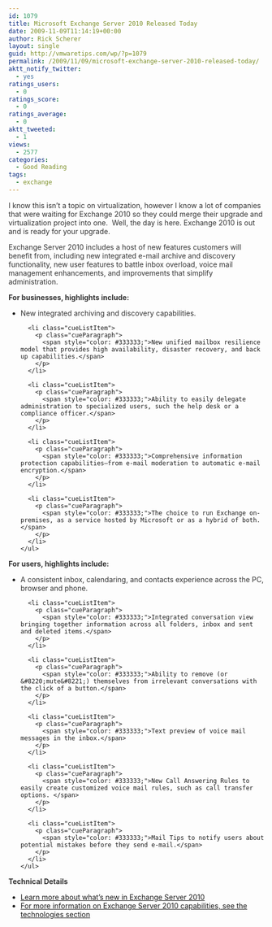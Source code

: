 ```yaml
---
id: 1079
title: Microsoft Exchange Server 2010 Released Today
date: 2009-11-09T11:14:19+00:00
author: Rick Scherer
layout: single
guid: http://vmwaretips.com/wp/?p=1079
permalink: /2009/11/09/microsoft-exchange-server-2010-released-today/
aktt_notify_twitter:
  - yes
ratings_users:
  - 0
ratings_score:
  - 0
ratings_average:
  - 0
aktt_tweeted:
  - 1
views:
  - 2577
categories:
  - Good Reading
tags:
  - exchange
---
```

<span style="color: #333333;">I know this isn&#8217;t a topic on virtualization, however I know a lot of companies that were waiting for Exchange 2010 so they could merge their upgrade and virtualization project into one.  Well, the day is here. Exchange 2010 is out and is ready for your upgrade.</span>

<div class="cueSection">
  <p class="cueParagraph">
    <span style="color: #333333;">Exchange Server 2010 includes a host of new features customers will benefit from, including new integrated e-mail archive and discovery functionality, new user features to battle inbox overload, voice mail management enhancements, and improvements that simplify administration. </span>
  </p>
  
  <p class="cueParagraph">
    <strong><span style="color: #333333;">For businesses, highlights include:</span></strong>
  </p>
  
  <div class="cueListContainer">
    <ul class="cueUnorderedList">
      <li class="cueListItem">
        <p class="cueParagraph">
          <span style="color: #333333;">New integrated archiving and discovery capabilities.</span>
        </p>
      </li>
      
      <li class="cueListItem">
        <p class="cueParagraph">
          <span style="color: #333333;">New unified mailbox resilience model that provides high availability, disaster recovery, and back up capabilities.</span>
        </p>
      </li>
      
      <li class="cueListItem">
        <p class="cueParagraph">
          <span style="color: #333333;">Ability to easily delegate administration to specialized users, such the help desk or a compliance officer.</span>
        </p>
      </li>
      
      <li class="cueListItem">
        <p class="cueParagraph">
          <span style="color: #333333;">Comprehensive information protection capabilities—from e-mail moderation to automatic e-mail encryption.</span>
        </p>
      </li>
      
      <li class="cueListItem">
        <p class="cueParagraph">
          <span style="color: #333333;">The choice to run Exchange on-premises, as a service hosted by Microsoft or as a hybrid of both.</span>
        </p>
      </li>
    </ul>
  </div>
  
  <div class="cueSection marginTop15">
    <p class="cueParagraph">
      <strong><span style="color: #333333;">For users, highlights include:</span></strong>
    </p>
  </div>
  
  <div class="cueListContainer">
    <ul class="cueUnorderedList">
      <li class="cueListItem">
        <p class="cueParagraph">
          <span style="color: #333333;">A consistent inbox, calendaring, and contacts experience across the PC, browser and phone.</span>
        </p>
      </li>
      
      <li class="cueListItem">
        <p class="cueParagraph">
          <span style="color: #333333;">Integrated conversation view bringing together information across all folders, inbox and sent and deleted items.</span>
        </p>
      </li>
      
      <li class="cueListItem">
        <p class="cueParagraph">
          <span style="color: #333333;">Ability to remove (or &#8220;mute&#8221;) themselves from irrelevant conversations with the click of a button.</span>
        </p>
      </li>
      
      <li class="cueListItem">
        <p class="cueParagraph">
          <span style="color: #333333;">Text preview of voice mail messages in the inbox.</span>
        </p>
      </li>
      
      <li class="cueListItem">
        <p class="cueParagraph">
          <span style="color: #333333;">New Call Answering Rules to easily create customized voice mail rules, such as call transfer options. </span>
        </p>
      </li>
      
      <li class="cueListItem">
        <p class="cueParagraph">
          <span style="color: #333333;">Mail Tips to notify users about potential mistakes before they send e-mail.</span>
        </p>
      </li>
    </ul>
  </div>
  
  <div class="cueSection marginTop15">
    <p class="cueParagraph">
      <strong><span style="color: #333333;">Technical Details</span></strong>
    </p>
  </div>
  
  <div class="cueListContainer">
    <ul class="cueUnorderedList">
      <li class="cueListItem">
        <a title="Learn more about what’s new in Exchange Server 2010" href="http://technet.microsoft.com/library/dd298136(EXCHG.140).aspx" target="_blank">Learn more about what’s new in Exchange Server 2010</a>
      </li>
      <li class="cueListItem">
        <a title="For more information on Exchange Server 2010 capabilities, see the technologies section" href="http://www.microsoft.com/exchange/2010/en/us/technologies.aspx" target="_blank">For more information on Exchange Server 2010 capabilities, see the technologies section</a>
      </li>
    </ul>
  </div>
</div>